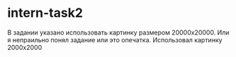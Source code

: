 # intern-task2
В задании указано использовать картинку размером 20000х20000. Или я непраильно понял задание или это опечатка. Использовал картинку 2000х2000 
